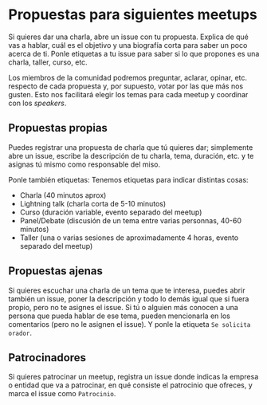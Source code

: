 # Propuestas para siguientes meetups
Si quieres dar una charla, abre un issue con tu propuesta. Explica de qué vas a hablar, cuál es el objetivo y una biografía corta para saber un poco acerca de ti. Ponle etiquetas a tu issue para saber si lo que propones es una charla, taller, curso, etc.

Los miembros de la comunidad podremos preguntar, aclarar, opinar, etc. respecto de cada propuesta y, por supuesto, votar por las que más nos gusten. Esto nos facilitará elegir los temas para cada meetup y coordinar con los _speakers_.

## Propuestas propias
Puedes registrar una propuesta de charla que tú quieres dar; simplemente abre un issue, escribe la descripción de tu charla, tema, duración, etc. y te asignas tú mismo como responsable del miso.

Ponle también etiquetas: Tenemos etiquetas para indicar distintas cosas:

* Charla (40 minutos aprox)
* Lightning talk (charla corta de 5-10 minutos)
* Curso (duración variable, evento separado del meetup)
* Panel/Debate (discusión de un tema entre varias personnas, 40-60 minutos)
* Taller (una o varias sesiones de aproximadamente 4 horas, evento separado del meetup)

## Propuestas ajenas
Si quieres escuchar una charla de un tema que te interesa, puedes abrir también un issue, poner la descripción y todo lo demás igual que si fuera propio, pero no te asignes el issue. Si tú o alguien más conocen a una persona que pueda hablar de ese tema, pueden mencionarla en los comentarios (pero no le asignen el issue). Y ponle la etiqueta `Se solicita orador`.

## Patrocinadores
Si quieres patrocinar un meetup, registra un issue donde indicas la empresa o entidad que va a patrocinar, en qué consiste el patrocinio que ofreces, y marca el issue como `Patrocinio`.
